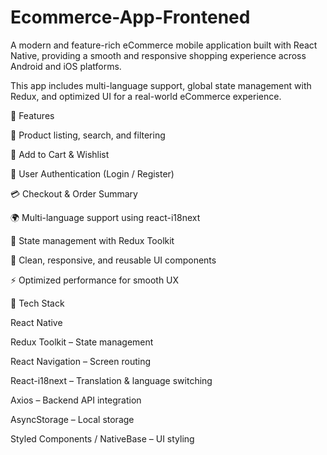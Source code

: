# Ecommerce-App-Frontened
A modern and feature-rich eCommerce mobile application built with React Native, providing a smooth and responsive shopping experience across Android and iOS platforms.

This app includes multi-language support, global state management with Redux, and optimized UI for a real-world eCommerce experience.

🚀 Features

🏬 Product listing, search, and filtering

🛒 Add to Cart & Wishlist

👤 User Authentication (Login / Register)

💳 Checkout & Order Summary

🌍 Multi-language support using react-i18next

🔄 State management with Redux Toolkit

🎨 Clean, responsive, and reusable UI components

⚡ Optimized performance for smooth UX

🧠 Tech Stack

React Native

Redux Toolkit – State management

React Navigation – Screen routing

React-i18next – Translation & language switching

Axios  – Backend API integration

AsyncStorage – Local storage

Styled Components / NativeBase – UI styling
